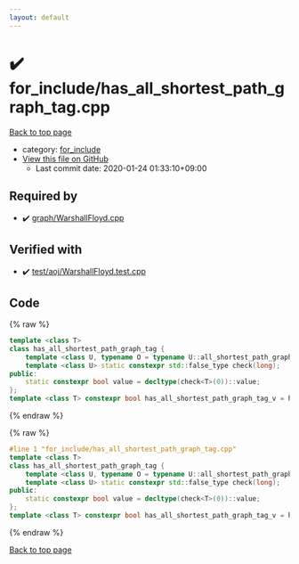```yaml
---
layout: default
---
```


<!-- mathjax config similar to math.stackexchange -->
<script type="text/javascript" async
  src="https://cdnjs.cloudflare.com/ajax/libs/mathjax/2.7.5/MathJax.js?config=TeX-MML-AM_CHTML">
</script>
<script type="text/x-mathjax-config">
  MathJax.Hub.Config({
    TeX: { equationNumbers: { autoNumber: "AMS" }},
    tex2jax: {
      inlineMath: [ ['$','$'] ],
      processEscapes: true
    },
    "HTML-CSS": { matchFontHeight: false },
    displayAlign: "left",
    displayIndent: "2em"
  });
</script>

<script type="text/javascript" src="https://cdnjs.cloudflare.com/ajax/libs/jquery/3.4.1/jquery.min.js"></script>
<script src="https://cdn.jsdelivr.net/npm/jquery-balloon-js@1.1.2/jquery.balloon.min.js" integrity="sha256-ZEYs9VrgAeNuPvs15E39OsyOJaIkXEEt10fzxJ20+2I=" crossorigin="anonymous"></script>
<script type="text/javascript" src="../../assets/js/copy-button.js"></script>
<link rel="stylesheet" href="../../assets/css/copy-button.css" />


# :heavy_check_mark: for_include/has_all_shortest_path_graph_tag.cpp

<a href="../../index.html">Back to top page</a>

* category: <a href="../../index.html#8be7b0dfa7a3a788ad1d174f54f0cafd">for_include</a>
* <a href="{{ site.github.repository_url }}/blob/master/for_include/has_all_shortest_path_graph_tag.cpp">View this file on GitHub</a>
    - Last commit date: 2020-01-24 01:33:10+09:00




## Required by

* :heavy_check_mark: <a href="../graph/WarshallFloyd.cpp.html">graph/WarshallFloyd.cpp</a>


## Verified with

* :heavy_check_mark: <a href="../../verify/test/aoj/WarshallFloyd.test.cpp.html">test/aoj/WarshallFloyd.test.cpp</a>


## Code

<a id="unbundled"></a>
{% raw %}
```cpp
template <class T>
class has_all_shortest_path_graph_tag {
	template <class U, typename O = typename U::all_shortest_path_graph_tag> static constexpr std::true_type check(int);
	template <class U> static constexpr std::false_type check(long);
public:
	static constexpr bool value = decltype(check<T>(0))::value;
};
template <class T> constexpr bool has_all_shortest_path_graph_tag_v = has_all_shortest_path_graph_tag<T>::value;
```
{% endraw %}

<a id="bundled"></a>
{% raw %}
```cpp
#line 1 "for_include/has_all_shortest_path_graph_tag.cpp"
template <class T>
class has_all_shortest_path_graph_tag {
	template <class U, typename O = typename U::all_shortest_path_graph_tag> static constexpr std::true_type check(int);
	template <class U> static constexpr std::false_type check(long);
public:
	static constexpr bool value = decltype(check<T>(0))::value;
};
template <class T> constexpr bool has_all_shortest_path_graph_tag_v = has_all_shortest_path_graph_tag<T>::value;
```
{% endraw %}

<a href="../../index.html">Back to top page</a>

